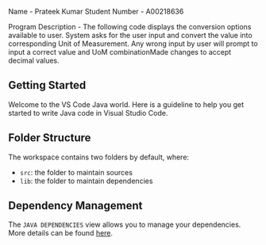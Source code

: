 Name - Prateek Kumar
Student Number - A00218636

Program Description - The following code displays the conversion options available to user.
System asks for the user input and convert the value into corresponding Unit of Measurement.
Any wrong input by user will prompt to input a correct value and UoM combinationMade changes to accept decimal values.
## Getting Started

Welcome to the VS Code Java world. Here is a guideline to help you get started to write Java code in Visual Studio Code.

## Folder Structure

The workspace contains two folders by default, where:

- `src`: the folder to maintain sources
- `lib`: the folder to maintain dependencies

## Dependency Management

The `JAVA DEPENDENCIES` view allows you to manage your dependencies. More details can be found [here](https://github.com/microsoft/vscode-java-pack/blob/master/release-notes/v0.9.0.md#work-with-jar-files-directly).
